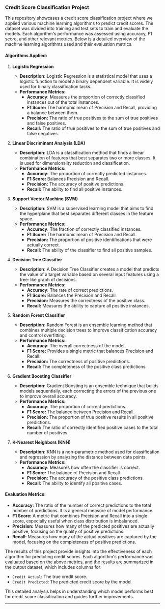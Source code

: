 
### Credit Score Classification Project

This repository showcases a credit score classification project where we applied various machine learning algorithms to predict credit scores. The dataset was divided into training and test sets to train and evaluate the models. Each algorithm's performance was assessed using accuracy, F1 score, and other relevant metrics. Below is a detailed overview of the machine learning algorithms used and their evaluation metrics.

#### **Algorithms Applied:**

1. **Logistic Regression**
   - **Description:** Logistic Regression is a statistical model that uses a logistic function to model a binary dependent variable. It is widely used for binary classification tasks.
   - **Performance Metrics:**
     - **Accuracy:** Measures the proportion of correctly classified instances out of the total instances.
     - **F1 Score:** The harmonic mean of Precision and Recall, providing a balance between them.
     - **Precision:** The ratio of true positives to the sum of true positives and false positives.
     - **Recall:** The ratio of true positives to the sum of true positives and false negatives.

2. **Linear Discriminant Analysis (LDA)**
   - **Description:** LDA is a classification method that finds a linear combination of features that best separates two or more classes. It is used for dimensionality reduction and classification.
   - **Performance Metrics:**
     - **Accuracy:** The proportion of correctly predicted instances.
     - **F1 Score:** Balances Precision and Recall.
     - **Precision:** The accuracy of positive predictions.
     - **Recall:** The ability to find all positive instances.

3. **Support Vector Machine (SVM)**
   - **Description:** SVM is a supervised learning model that aims to find the hyperplane that best separates different classes in the feature space.
   - **Performance Metrics:**
     - **Accuracy:** The fraction of correctly classified instances.
     - **F1 Score:** The harmonic mean of Precision and Recall.
     - **Precision:** The proportion of positive identifications that were actually correct.
     - **Recall:** The ability of the classifier to find all positive samples.

4. **Decision Tree Classifier**
   - **Description:** A Decision Tree Classifier creates a model that predicts the value of a target variable based on several input features using a tree-like graph of decisions.
   - **Performance Metrics:**
     - **Accuracy:** The rate of correct predictions.
     - **F1 Score:** Balances the Precision and Recall.
     - **Precision:** Measures the correctness of the positive class.
     - **Recall:** Measures the ability to capture all positive instances.

5. **Random Forest Classifier**
   - **Description:** Random Forest is an ensemble learning method that combines multiple decision trees to improve classification accuracy and control overfitting.
   - **Performance Metrics:**
     - **Accuracy:** The overall correctness of the model.
     - **F1 Score:** Provides a single metric that balances Precision and Recall.
     - **Precision:** The correctness of positive predictions.
     - **Recall:** The completeness of the positive class predictions.

6. **Gradient Boosting Classifier**
   - **Description:** Gradient Boosting is an ensemble technique that builds models sequentially, each correcting the errors of the previous one to improve overall accuracy.
   - **Performance Metrics:**
     - **Accuracy:** The proportion of correct predictions.
     - **F1 Score:** The balance between Precision and Recall.
     - **Precision:** The proportion of true positive results in all positive predictions.
     - **Recall:** The ratio of correctly identified positive cases to the total number of positives.

7. **K-Nearest Neighbors (KNN)**
   - **Description:** KNN is a non-parametric method used for classification and regression by analyzing the distance between data points.
   - **Performance Metrics:**
     - **Accuracy:** Measures how often the classifier is correct.
     - **F1 Score:** The balance of Precision and Recall.
     - **Precision:** The accuracy of the positive class predictions.
     - **Recall:** The ability to identify all positive cases.

#### **Evaluation Metrics:**
- **Accuracy:** The ratio of the number of correct predictions to the total number of predictions. It is a general measure of model performance.
- **F1 Score:** A metric that combines Precision and Recall into a single score, especially useful when class distribution is imbalanced.
- **Precision:** Measures how many of the predicted positives are actually positive, focusing on the quality of positive predictions.
- **Recall:** Measures how many of the actual positives are captured by the model, focusing on the completeness of positive predictions.

The results of this project provide insights into the effectiveness of each algorithm for predicting credit scores. Each algorithm's performance was evaluated based on the above metrics, and the results are summarized in the output dataset, which includes columns for:
- `Credit Actual`: The true credit score.
- `Credit Predicted`: The predicted credit score by the model.

This detailed analysis helps in understanding which model performs best for credit score classification and guides further improvements.

---

